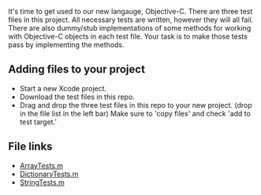 It's time to get used to our new langauge, Objective-C. There are three test files in this project. All necessary tests are written, however they will all fail. There are also dummy/stub implementations of some methods for working with Objective-C objects in each test file.  Your task is to make those tests pass by implementing the methods.

## Adding files to your project

- Start a new Xcode project.
- Download the test files in this repo.
- Drag and drop the three test files in this repo to your new project. (drop in the file list in the left bar) Make sure to 'copy files' and check 'add to test target.'


## File links


- [ArrayTests.m](NewLanguageLessonTests/ArrayTests.m) 
- [DictionaryTests.m](NewLanguageLessonTests/DictionaryTests.m) 
- [StringTests.m](NewLanguageLessonTests/StringTests.m)
